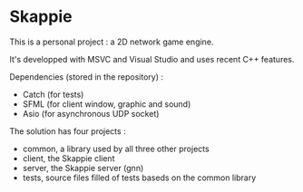 
# Skappie

This is a personal project : a 2D network game engine.

It's developped with MSVC and Visual Studio and uses recent C++ features.

Dependencies (stored in the repository) :
 - Catch (for tests)
 - SFML (for client window, graphic and sound)
 - Asio (for asynchronous UDP socket)

The solution has four projects :
 - common, a library used by all three other projects
 - client, the Skappie client
 - server, the Skappie server (gnn)
 - tests, source files filled of tests baseds on the common library
